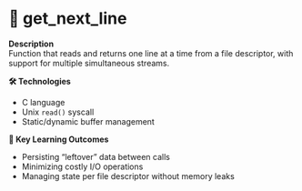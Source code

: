 # 🔄 get_next_line

**Description**  
Function that reads and returns one line at a time from a file descriptor, with support for multiple simultaneous streams.

**🛠️ Technologies**  
- C language  
- Unix `read()` syscall  
- Static/dynamic buffer management  

**🎯 Key Learning Outcomes**  
- Persisting “leftover” data between calls  
- Minimizing costly I/O operations  
- Managing state per file descriptor without memory leaks  
